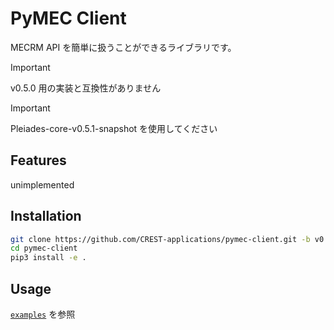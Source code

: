 # PyMEC Client

MECRM API を簡単に扱うことができるライブラリです。

> [!IMPORTANT]
> v0.5.0 用の実装と互換性がありません

> [!IMPORTANT]
> Pleiades-core-v0.5.1-snapshot を使用してください

## Features

unimplemented

## Installation

```sh
git clone https://github.com/CREST-applications/pymec-client.git -b v0.5.1
cd pymec-client
pip3 install -e .
```

## Usage

[`examples`](./examples) を参照
